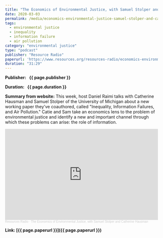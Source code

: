 ```yaml
---
title: "The Economics of Environmental Justice, with Samuel Stolper and Catherine Hausman"
date: 2020-03-03
permalink: /media/economics-environmental-justice-samuel-stolper-and-catherine-hausman
tags:
  - environmental justice
  - inequality
  - information failure
  - air pollution
category: "environmental justice"
type: "podcast"
publisher: "Resource Radio"
paperurl: 'https://www.resources.org/resources-radio/economics-environmental-justice-samuel-stolper-and-catherine-hausman/'
duration: "31:29"
---
```


**<span class="bold-podcast">Publisher: </span>&nbsp;<span class="text-podcast"> {{ page.publisher }}</span>**

**<span class="bold-podcast">Duration: </span>&nbsp;<span class="text-podcast"> {{ page.duration }}</span>**

**<span class="bold-podcast">Summary from website:</span>**
This week, host Daniel Raimi talks with Catherine Hausman and Samuel Stolper of the University of Michigan about a new working paper they’ve coauthored, called "Inequality, Information Failures, and Air Pollution." Catie and Sam take an economics lens to the problem of environmental justice and identify a new and important channel through which these problems can arise: the role of information.


<iframe width="100%" height="300" scrolling="no" frameborder="no" allow="autoplay" src="https://w.soundcloud.com/player/?url=https%3A//api.soundcloud.com/tracks/770124148&color=%23ff5500&auto_play=false&hide_related=false&show_comments=true&show_user=true&show_reposts=false&show_teaser=true&visual=true"></iframe><div style="font-size: 10px; color: #cccccc;line-break: anywhere;word-break: normal;overflow: hidden;white-space: nowrap;text-overflow: ellipsis; font-family: Interstate,Lucida Grande,Lucida Sans Unicode,Lucida Sans,Garuda,Verdana,Tahoma,sans-serif;font-weight: 100;"><a href="https://soundcloud.com/resourcesradio" title="Resources Radio" target="_blank" style="color: #cccccc; text-decoration: none;">Resources Radio</a> · <a href="https://soundcloud.com/resourcesradio/the-economics-of-environmental-justice-with-samuel-stolper-and-catherine-hausman" title="The Economics of Environmental Justice, with Samuel Stolper and Catherine Hausman" target="_blank" style="color: #cccccc; text-decoration: none;">The Economics of Environmental Justice, with Samuel Stolper and Catherine Hausman</a></div>

**<span class="small-podcast">Link:</span>&nbsp;<span class="links-podcast">[{{ page.paperurl }}]({{ page.paperurl }})</span>**